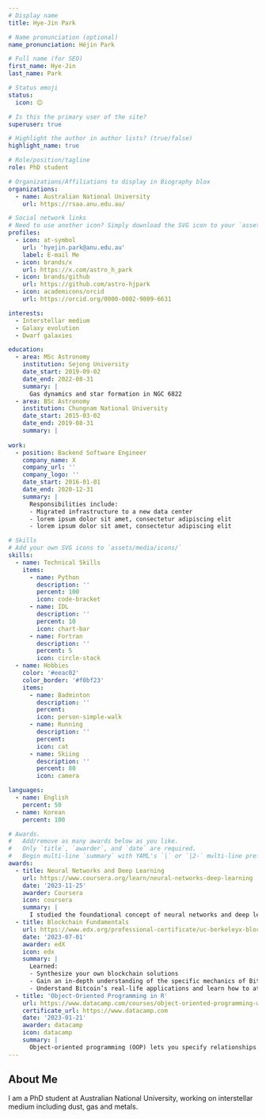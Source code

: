 ```yaml
---
# Display name
title: Hye-Jin Park

# Name pronunciation (optional)
name_pronunciation: Héjin Park

# Full name (for SEO)
first_name: Hye-Jin
last_name: Park

# Status emoji
status: 
  icon: 😌

# Is this the primary user of the site?
superuser: true

# Highlight the author in author lists? (true/false)
highlight_name: true

# Role/position/tagline
role: PhD student

# Organizations/Affiliations to display in Biography blox
organizations:
  - name: Australian National University
    url: https://rsaa.anu.edu.au/

# Social network links
# Need to use another icon? Simply download the SVG icon to your `assets/media/icons/` folder.
profiles:
  - icon: at-symbol
    url: 'hyejin.park@anu.edu.au'
    label: E-mail Me
  - icon: brands/x
    url: https://x.com/astro_h_park
  - icon: brands/github
    url: https://github.com/astro-hjpark
  - icon: academicons/orcid
    url: https://orcid.org/0000-0002-9809-6631

interests:
  - Interstellar medium
  - Galaxy evolution
  - Dwarf galaxies

education:
  - area: MSc Astronomy
    institution: Sejong University
    date_start: 2019-09-02
    date_end: 2022-08-31
    summary: |
      Gas dynamics and star formation in NGC 6822
  - area: BSc Astronomy
    institution: Chungnam National University
    date_start: 2015-03-02
    date_end: 2019-08-31
    summary: |
      
work:
  - position: Backend Software Engineer
    company_name: X
    company_url: ''
    company_logo: ''
    date_start: 2016-01-01
    date_end: 2020-12-31
    summary: |
      Responsibilities include:
      - Migrated infrastructure to a new data center
      - lorem ipsum dolor sit amet, consectetur adipiscing elit
      - lorem ipsum dolor sit amet, consectetur adipiscing elit

# Skills
# Add your own SVG icons to `assets/media/icons/`
skills:
  - name: Technical Skills
    items:
      - name: Python
        description: ''
        percent: 100
        icon: code-bracket
      - name: IDL
        description: ''
        percent: 10
        icon: chart-bar
      - name: Fortran
        description: ''
        percent: 5
        icon: circle-stack
  - name: Hobbies
    color: '#eeac02'
    color_border: '#f0bf23'
    items:
      - name: Badminton
        description: ''
        percent: 
        icon: person-simple-walk
      - name: Running
        description: ''
        percent: 
        icon: cat
      - name: Skiing
        description: ''
        percent: 80
        icon: camera

languages:
  - name: English
    percent: 50
  - name: Korean
    percent: 100

# Awards.
#   Add/remove as many awards below as you like.
#   Only `title`, `awarder`, and `date` are required.
#   Begin multi-line `summary` with YAML's `|` or `|2-` multi-line prefix and indent 2 spaces below.
awards:
  - title: Neural Networks and Deep Learning
    url: https://www.coursera.org/learn/neural-networks-deep-learning
    date: '2023-11-25'
    awarder: Coursera
    icon: coursera
    summary: |
      I studied the foundational concept of neural networks and deep learning. By the end, I was familiar with the significant technological trends driving the rise of deep learning; build, train, and apply fully connected deep neural networks; implement efficient (vectorized) neural networks; identify key parameters in a neural network’s architecture; and apply deep learning to your own applications.
  - title: Blockchain Fundamentals
    url: https://www.edx.org/professional-certificate/uc-berkeleyx-blockchain-fundamentals
    date: '2023-07-01'
    awarder: edX
    icon: edx
    summary: |
      Learned:
      - Synthesize your own blockchain solutions
      - Gain an in-depth understanding of the specific mechanics of Bitcoin
      - Understand Bitcoin’s real-life applications and learn how to attack and destroy Bitcoin, Ethereum, smart contracts and Dapps, and alternatives to Bitcoin’s Proof-of-Work consensus algorithm
  - title: 'Object-Oriented Programming in R'
    url: https://www.datacamp.com/courses/object-oriented-programming-with-s3-and-r6-in-r
    certificate_url: https://www.datacamp.com
    date: '2023-01-21'
    awarder: datacamp
    icon: datacamp
    summary: |
      Object-oriented programming (OOP) lets you specify relationships between functions and the objects that they can act on, helping you manage complexity in your code. This is an intermediate level course, providing an introduction to OOP, using the S3 and R6 systems. S3 is a great day-to-day R programming tool that simplifies some of the functions that you write. R6 is especially useful for industry-specific analyses, working with web APIs, and building GUIs.
---
```


## About Me

I am a PhD student at Australian National University, working on interstellar medium including dust, gas and metals. 